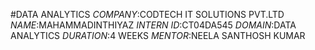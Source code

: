 #DATA ANALYTICS
*COMPANY*:CODTECH IT SOLUTIONS PVT.LTD
*NAME*:MAHAMMADINTHIYAZ
*INTERN ID*:CT04DA545
*DOMAIN*:DATA ANALYTICS
*DURATION*:4 WEEKS
*MENTOR*:NEELA SANTHOSH KUMAR
